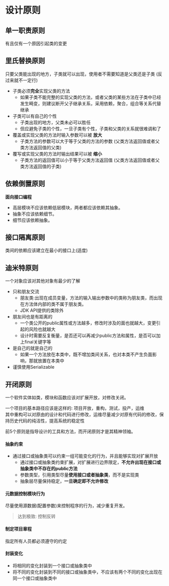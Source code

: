 # 设计原则 #
## 单一职责原则 ##
有且仅有一个原因引起类的变更
## 里氏替换原则 ##
只要父类能出现的地方，子类就可以出现，使用者不需要知道是父类还是子类 (反过来就不一定行)  

- 子类必须**完全**实现父类的方法  
	- 如果子类不能完整的实现父类的方法，或者父类的某些方法在子类中已经发生畸变，则建议断开父子继承关系，采用依赖，聚合，组合等关系代替继承
- 子类可以有自己的个性
	- 子类出现的地方，父类未必可以胜任
	- 但应避免子类的个性，一旦子类有个性，子类和父类的关系就很难调和了
- 覆盖或实现父类的方法时输入参数可以被 **放大**
	- 子类方法的参数可以大于等于父类的方法的参数  (父类方法返回值或者父类方法返回值的父类)
- 覆写或实现父类的方法时输出结果可以被 **缩小**
	- 子类方法的返回值可以小于等于父类方法返回值 (父类方法返回值或者父类方法返回值的子类)

## 依赖倒置原则 ##
**面向接口编程**

- 高层模块不应该依赖低层模块，两者都应该依赖其抽象。
- 抽象不应该依赖细节。  
- 细节应该依赖抽象。

## 接口隔离原则 ##
类间的依赖应该建立在最小的接口上(适度)  

## 迪米特原则 ##
一个对象应该对其他对象有最少的了解

- 只和朋友交流
	- 朋友类:出现在成员变量，方法的输入输出参数中的类称为朋友类，而出现在方法体内部的类不属于朋友类。
	- JDK API提供的类除外
- 朋友间也是有距离的
	- 一个类公开的public属性或方法越多，修改时涉及的面也就越大，变更引起的风险也就越大
	- 设计时需要反复衡量，是否还可以再减少public方法和属性，是否可以加上final关键字等
- 是自己的就是自己的
	- 如果一个方法放在本类中，既不增加类间关系，也对本类不产生负面影响，那就放置在本类中
- 谨慎使用Serializable

## 开闭原则 ##
一个软件实体如类，模块和函数应该对扩展开放，对修改关闭。

一个项目的基本路径应该是这样的: 项目开放，重构，测试，投产，运维  
其中重构可以对原由的设计和代码进行修改，运维尽量减少对原有代码的修改，保持历史代码的纯洁性，提高系统的稳定性

前5个原则是指导设计的工具和方法，而开闭原则才是其精神领袖。

#### 抽象约束 ####
- 通过接口或抽象类可以约束一组可能变化的行为，并且能够实现对扩展开放
	- 通过接口或抽象类约束扩展，对扩展进行边界限定，**不允许出现在接口或抽象类中不存在的public方法**  
	- 参数类型，引用类型尽量**使用接口或者抽象类**，而不是实现类  
	- 抽象层尽量保持稳定，**一旦确定即不允许修改**

#### 元数据控制模块行为 ####
尽量使用源数据(配置参数)来控制程序的行为，减少重复开发。

> 达到极致: 控制反转

#### 制定项目章程 ####
指定所有人员都必须遵守的约定

#### 封装变化 ####
- 将相同的变化封装到一个接口或抽象类中
- 将不同的变化封装到不同的接口或抽象类中，不应该有两个不同的变化出现在同一个接口或抽象类中





